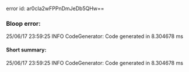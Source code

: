 error id: ar0cIa2wFPPnDmJeDb5QHw==
### Bloop error:

25/06/17 23:59:25 INFO CodeGenerator: Code generated in 8.304678 ms
#### Short summary: 

25/06/17 23:59:25 INFO CodeGenerator: Code generated in 8.304678 ms